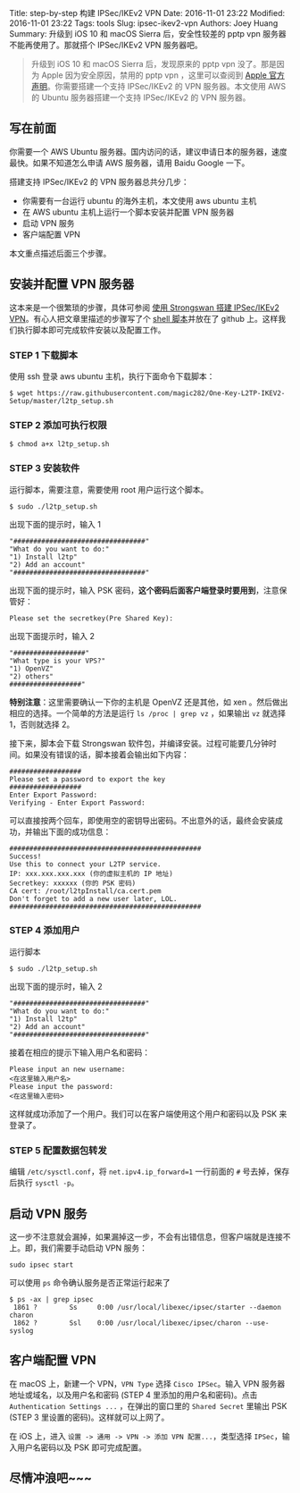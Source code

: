 Title: step-by-step 构建 IPSec/IKEv2 VPN
Date: 2016-11-01 23:22
Modified: 2016-11-01 23:22
Tags: tools
Slug: ipsec-ikev2-vpn
Authors: Joey Huang
Summary: 升级到 iOS 10 和 macOS Sierra 后，安全性较差的 pptp vpn 服务器不能再使用了。那就搭个 IPSec/IKEv2 VPN 服务器吧。

> 升级到 iOS 10 和 macOS Sierra 后，发现原来的 pptp vpn 没了。那是因为 Apple 因为安全原因，禁用的 pptp vpn ，这里可以查阅到 [Apple 官方声明](https://support.apple.com/en-us/HT206844)。你需要搭建一个支持 IPSec/IKEv2 的 VPN 服务器。本文使用 AWS 的 Ubuntu 服务器搭建一个支持 IPSec/IKEv2 的 VPN 服务器。

## 写在前面

你需要一个 AWS Ubuntu 服务器。国内访问的话，建议申请日本的服务器，速度最快。如果不知道怎么申请 AWS 服务器，请用 Baidu Google 一下。

搭建支持 IPSec/IKEv2 的 VPN 服务器总共分几步：

* 你需要有一台运行 ubuntu 的海外主机，本文使用 aws ubuntu 主机
* 在 AWS ubuntu 主机上运行一个脚本安装并配置 VPN 服务器
* 启动 VPN 服务
* 客户端配置 VPN

本文重点描述后面三个步骤。

## 安装并配置 VPN 服务器

这本来是一个很繁琐的步骤，具体可参阅 [使用 Strongswan 搭建 IPSec/IKEv2 VPN](https://hjc.im/shi-yong-strongswanda-jian-ipsecikev2-vpn/)。有心人把文章里描述的步骤写了个 [shell 脚本](https://github.com/magic282/One-Key-L2TP-IKEV2-Setup)并放在了 github 上。这样我们执行脚本即可完成软件安装以及配置工作。

### STEP 1 下载脚本

使用 ssh 登录 aws ubuntu 主机，执行下面命令下载脚本：

```shell
$ wget https://raw.githubusercontent.com/magic282/One-Key-L2TP-IKEV2-Setup/master/l2tp_setup.sh
```

### STEP 2 添加可执行权限

```shell
$ chmod a+x l2tp_setup.sh
```

### STEP 3 安装软件

运行脚本，需要注意，需要使用 root 用户运行这个脚本。

```shell
$ sudo ./l2tp_setup.sh
```

出现下面的提示时，输入 1

```
"#################################"
"What do you want to do:"
"1) Install l2tp"
"2) Add an account"
"#################################"
```

出现下面的提示时，输入 PSK 密码，**这个密码后面客户端登录时要用到**，注意保管好：

```shell
Please set the secretkey(Pre Shared Key):
```

出现下面提示时，输入 2

```
"##################"
"What type is your VPS?"
"1) OpenVZ"
"2) others"
##################"
```

**特别注意**：这里需要确认一下你的主机是 OpenVZ 还是其他，如 xen 。然后做出相应的选择。一个简单的方法是运行 `ls /proc | grep vz` ，如果输出 `vz` 就选择 1，否则就选择 2。

接下来，脚本会下载 Strongswan 软件包，并编译安装。过程可能要几分钟时间。如果没有错误的话，脚本接着会输出如下内容：

```shell
##################
Please set a password to export the key
##################
Enter Export Password:
Verifying - Enter Export Password:
```

可以直接按两个回车，即使用空的密钥导出密码。不出意外的话，最终会安装成功，并输出下面的成功信息：

```shell
################################################
Success!
Use this to connect your L2TP service.
IP: xxx.xxx.xxx.xxx (你的虚拟主机的 IP 地址)
Secretkey: xxxxxx (你的 PSK 密码)
CA cert: /root/l2tpInstall/ca.cert.pem
Don't forget to add a new user later, LOL.
################################################
```

### STEP 4 添加用户

运行脚本

```shell
$ sudo ./l2tp_setup.sh
```

出现下面的提示时，输入 2

```
"#################################"
"What do you want to do:"
"1) Install l2tp"
"2) Add an account"
"#################################"
```

接着在相应的提示下输入用户名和密码：

```shell
Please input an new username:
<在这里输入用户名>
Please input the password:
<在这里输入密码>
```

这样就成功添加了一个用户。我们可以在客户端使用这个用户和密码以及 PSK 来登录了。

### STEP 5 配置数据包转发

编辑 `/etc/sysctl.conf`，将 `net.ipv4.ip_forward=1` 一行前面的 `#` 号去掉，保存后执行 `sysctl -p`。

## 启动 VPN 服务

这一步不注意就会漏掉，如果漏掉这一步，不会有出错信息，但客户端就是连接不上。即，我们需要手动启动 VPN 服务：

```shell
sudo ipsec start
```

可以使用 `ps` 命令确认服务是否正常运行起来了

```shell
$ ps -ax | grep ipsec
 1861 ?        Ss     0:00 /usr/local/libexec/ipsec/starter --daemon charon
 1862 ?        Ssl    0:00 /usr/local/libexec/ipsec/charon --use-syslog
```

## 客户端配置 VPN

在 macOS 上，新建一个 VPN，`VPN Type` 选择 `Cisco IPSec`。输入 VPN 服务器地址或域名，以及用户名和密码 (STEP 4 里添加的用户名和密码)。点击 `Authentication Settings ...` ，在弹出的窗口里的 `Shared Secret` 里输出 PSK (STEP 3 里设置的密码)。这样就可以上网了。

在 iOS 上，进入 `设置 -> 通用 -> VPN -> 添加 VPN 配置...`，类型选择 `IPSec`，输入用户名密码以及 PSK 即可完成配置。

## 尽情冲浪吧~~~
